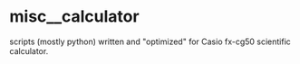 # misc__calculator
scripts (mostly python) written and "optimized" for Casio fx-cg50 scientific calculator.
